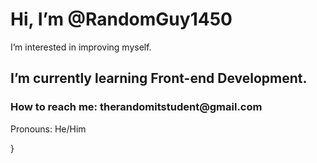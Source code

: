 
<main>
  <body>
   
   <h1>Hi, I’m @RandomGuy1450</h1>
    <p>I’m interested in improving myself.</p>
     <h2>I’m currently learning Front-end Development.</h2>
    <h3>How to reach me: therandomitstudent@gmail.com</h3>
   <p>Pronouns: He/Him</p>
     
 </body>
</main>
} 
<!-- todo: Improve. -->

